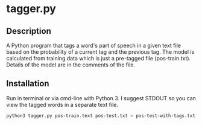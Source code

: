 # tagger.py
## Description
A Python program that tags a word's part of speech in a given text file based on the probability of a current tag and the previous tag. The model is calculated from training data which is just a pre-tagged file (pos-train.txt). Details of the model are in the comments of the file. 

## Installation
Run in terminal or via cmd-line with Python 3. I suggest STDOUT so you can view the tagged words in a separate text file. 

```bash
python3 tagger.py pos-train.text pos-test.txt > pos-test-with-tags.txt
```